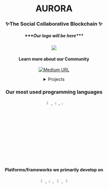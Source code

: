 <h1 align="center"><b>AURORA</b></h1>
<h3 align="center">✨The Social Collaborative Blockchain ✨ </h3>
<h5 align="center"> ***Our logo will be here*** </h5>
<p align="center">
  <img src="https://user-images.githubusercontent.com/81878031/171365378-4bad32f6-dcb6-488f-943f-33865e512bbe.png" />
  </p>

<h4 align="center">Learn more about our Community</h4>


<p align="center">
  <a href="https://medium.com/@humans2eternals">
<img alt="Medium URL" src="https://img.shields.io/badge/Medium-12100E?style=for-the-badge&logo=medium&logoColor=white">
</a>
</p>


<details><summary align="center" >Projects</summary>
<p>
<h6 align="center">- Humans2Eternals NFT Project 🤖</h6>
    

</p>
</details>

<h3 align="center">Our most used programming languages</h3>
<p align="center">
<a href="https://developer.mozilla.org/en-US/docs/Web/JavaScript">
<img alt="JavaScript URL" src="https://cdn.svgporn.com/logos/javascript.svg" style="width: 5%">
</a>
<a href="https://nodejs.org/">
<img alt="Node.JS URL" src="https://cdn.svgporn.com/logos/nodejs-icon.svg" style="width: 4%">
</a>
<a href="https://soliditylang.org/">
<img alt="Solidity URL" src="https://cdn.svgporn.com/logos/solidity.svg" style="width: 3%">
</a>  

  
</p>


<h4 align="center">Platforms/frameworks we primarily develop on</h4>
<p align="center">
<!--add links to appStore and android-->
<a href="https://trufflesuite.com/">
<img alt="App Store" src="https://cdn.svgporn.com/logos/apple-app-store.svg" style="width: 5%">
</a>

<a href="https://trufflesuite.com/">
<img alt="Android" src="https://cdn.svgporn.com/logos/android-icon.svg" style="width: 4%">
</a>  
<a href="https://trufflesuite.com/">
<img alt="Truffle URL" src="https://cdn.svgporn.com/logos/truffle-icon.svg" style="width: 5%">
</a> 
<a href="https://www.firebase.com/">
<img alt="Firebase" src="https://cdn.svgporn.com/logos/firebase.svg" style="width: 5%">
</a>   
</p>

